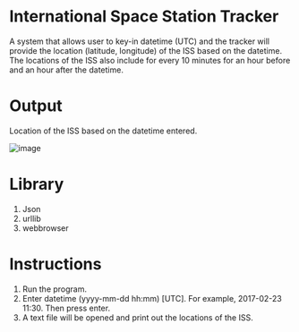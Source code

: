 # International Space Station Tracker
A system that allows user to key-in datetime (UTC) and the tracker will provide the location (latitude, longitude) of the ISS based on the datetime. The locations of the ISS also include for every 10 minutes for an hour before and an hour after the datetime.
# Output
Location of the ISS based on the datetime entered.

![image](https://user-images.githubusercontent.com/96214490/146294844-afcc6cad-a5aa-41f2-9b90-a0aaf2eed12d.png)
# Library
1. Json
2. urllib
3. webbrowser
# Instructions
1. Run the program.
2. Enter datetime (yyyy-mm-dd hh:mm) [UTC]. For example, 2017-02-23 11:30. Then press enter.
3. A text file will be opened and print out the locations of the ISS.
